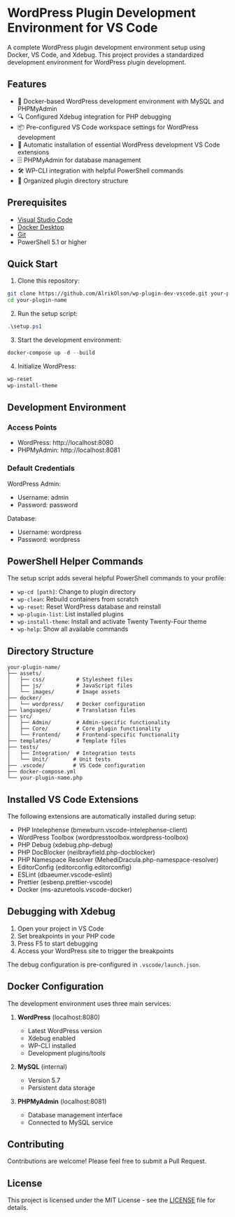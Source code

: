 # WordPress Plugin Development Environment for VS Code

A complete WordPress plugin development environment setup using Docker, VS Code, and Xdebug. This project provides a standardized development environment for WordPress plugin development.

## Features

- 🐳 Docker-based WordPress development environment with MySQL and PHPMyAdmin
- 🔍 Configured Xdebug integration for PHP debugging
- 📦 Pre-configured VS Code workspace settings for WordPress development
- 🧰 Automatic installation of essential WordPress development VS Code extensions
- 🗄️ PHPMyAdmin for database management
- 🛠️ WP-CLI integration with helpful PowerShell commands
- 📁 Organized plugin directory structure

## Prerequisites

- [Visual Studio Code](https://code.visualstudio.com/)
- [Docker Desktop](https://www.docker.com/products/docker-desktop)
- [Git](https://git-scm.com/)
- PowerShell 5.1 or higher

## Quick Start

1. Clone this repository:
```bash
git clone https://github.com/AlrikOlson/wp-plugin-dev-vscode.git your-plugin-name
cd your-plugin-name
```

2. Run the setup script:
```powershell
.\setup.ps1
```

3. Start the development environment:
```powershell
docker-compose up -d --build
```

4. Initialize WordPress:
```powershell
wp-reset
wp-install-theme
```

## Development Environment

### Access Points
- WordPress: http://localhost:8080
- PHPMyAdmin: http://localhost:8081

### Default Credentials

WordPress Admin:
- Username: admin
- Password: password

Database:
- Username: wordpress
- Password: wordpress

## PowerShell Helper Commands

The setup script adds several helpful PowerShell commands to your profile:

- `wp-cd [path]`: Change to plugin directory
- `wp-clean`: Rebuild containers from scratch
- `wp-reset`: Reset WordPress database and reinstall
- `wp-plugin-list`: List installed plugins
- `wp-install-theme`: Install and activate Twenty Twenty-Four theme
- `wp-help`: Show all available commands

## Directory Structure

```
your-plugin-name/
├── assets/
│   ├── css/          # Stylesheet files
│   ├── js/           # JavaScript files
│   └── images/       # Image assets
├── docker/
│   └── wordpress/    # Docker configuration
├── languages/        # Translation files
├── src/
│   ├── Admin/        # Admin-specific functionality
│   ├── Core/         # Core plugin functionality
│   └── Frontend/     # Frontend-specific functionality
├── templates/        # Template files
├── tests/
│   ├── Integration/  # Integration tests
│   └── Unit/        # Unit tests
├── .vscode/         # VS Code configuration
├── docker-compose.yml
└── your-plugin-name.php
```

## Installed VS Code Extensions

The following extensions are automatically installed during setup:

- PHP Intelephense (bmewburn.vscode-intelephense-client)
- WordPress Toolbox (wordpresstoolbox.wordpress-toolbox)
- PHP Debug (xdebug.php-debug)
- PHP DocBlocker (neilbrayfield.php-docblocker)
- PHP Namespace Resolver (MehediDracula.php-namespace-resolver)
- EditorConfig (editorconfig.editorconfig)
- ESLint (dbaeumer.vscode-eslint)
- Prettier (esbenp.prettier-vscode)
- Docker (ms-azuretools.vscode-docker)

## Debugging with Xdebug

1. Open your project in VS Code
2. Set breakpoints in your PHP code
3. Press F5 to start debugging
4. Access your WordPress site to trigger the breakpoints

The debug configuration is pre-configured in `.vscode/launch.json`.

## Docker Configuration

The development environment uses three main services:

1. **WordPress** (localhost:8080)
   - Latest WordPress version
   - Xdebug enabled
   - WP-CLI installed
   - Development plugins/tools

2. **MySQL** (internal)
   - Version 5.7
   - Persistent data storage

3. **PHPMyAdmin** (localhost:8081)
   - Database management interface
   - Connected to MySQL service

## Contributing

Contributions are welcome! Please feel free to submit a Pull Request.

## License

This project is licensed under the MIT License - see the [LICENSE](LICENSE) file for details.